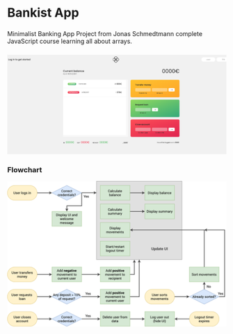 # Bankist App

###

Minimalist Banking App Project from Jonas Schmedtmann complete JavaScript course learning all about arrays.

###

![Screenshot](app.png)

### Flowchart

![Screenshot](flowchart.png)
